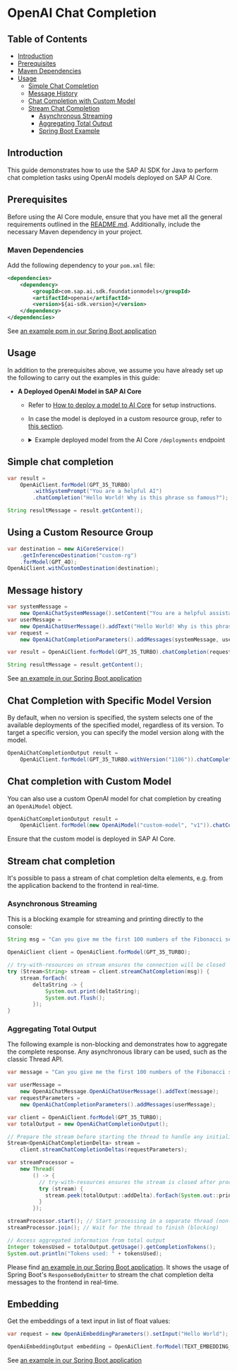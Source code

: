 # OpenAI Chat Completion

## Table of Contents

- [Introduction](#introduction)
- [Prerequisites](#prerequisites)
- [Maven Dependencies](#maven-dependencies)
- [Usage](#usage)
    - [Simple Chat Completion](#simple-chat-completion)
    - [Message History](#message-history)
    - [Chat Completion with Custom Model](#chat-completion-with-custom-model)
    - [Stream Chat Completion](#stream-chat-completion)
        - [Asynchronous Streaming](#asynchronous-streaming)
        - [Aggregating Total Output](#aggregating-total-output)
        - [Spring Boot Example](#spring-boot-example)

## Introduction

This guide demonstrates how to use the SAP AI SDK for Java to perform chat completion tasks using OpenAI models deployed on SAP AI Core.

## Prerequisites

Before using the AI Core module, ensure that you have met all the general requirements outlined in the [README.md](../../README.md#general-requirements).
Additionally, include the necessary Maven dependency in your project.

### Maven Dependencies

Add the following dependency to your `pom.xml` file:

```xml
<dependencies>
    <dependency>
        <groupId>com.sap.ai.sdk.foundationmodels</groupId>
        <artifactId>openai</artifactId>
        <version>${ai-sdk.version}</version>
    </dependency>
</dependencies>
```

See [an example pom in our Spring Boot application](../../sample-code/spring-app/pom.xml)

## Usage

In addition to the prerequisites above, we assume you have already set up the following to carry out the examples in this guide:

- **A Deployed OpenAI Model in SAP AI Core**
    - Refer
      to [How to deploy a model to AI Core](https://help.sap.com/docs/sap-ai-core/sap-ai-core-service-guide/create-deployment-for-generative-ai-model-in-sap-ai-core)
      for setup instructions.
    - In case the model is deployed in a custom resource group, refer to [this section](#using-a-custom-resource-group).
    - <details>
      <summary>Example deployed model from the AI Core <code>/deployments</code> endpoint</summary>

      ```json
      {
        "id": "d123456abcdefg",
        "deploymentUrl": "https://api.ai.region.aws.ml.hana.ondemand.com/v2/inference/deployments/d123456abcdefg",
        "configurationId": "12345-123-123-123-123456abcdefg",
        "configurationName": "gpt-35-turbo",
        "scenarioId": "foundation-models",
        "status": "RUNNING",
        "statusMessage": null,
        "targetStatus": "RUNNING",
        "lastOperation": "CREATE",
        "latestRunningConfigurationId": "12345-123-123-123-123456abcdefg",
        "ttl": null,
        "details": {
          "scaling": {
            "backendDetails": {}
          },
          "resources": {
            "backendDetails": {
              "model": {
                "name": "gpt-35-turbo",
                "version": "latest"
              }
            }
          }
        },
        "createdAt": "2024-07-03T12:44:22Z",
        "modifiedAt": "2024-07-16T12:44:19Z",
        "submissionTime": "2024-07-03T12:44:51Z",
        "startTime": "2024-07-03T12:45:56Z",
        "completionTime": null
      }
      ```

      </details>

## Simple chat completion

```java
var result =
    OpenAiClient.forModel(GPT_35_TURBO)
        .withSystemPrompt("You are a helpful AI")
        .chatCompletion("Hello World! Why is this phrase so famous?");

String resultMessage = result.getContent();
```

## Using a Custom Resource Group

```java
var destination = new AiCoreService()
    .getInferenceDestination("custom-rg")
    .forModel(GPT_4O);
OpenAiClient.withCustomDestination(destination);
```

## Message history

```java
var systemMessage =
    new OpenAiChatSystemMessage().setContent("You are a helpful assistant");
var userMessage =
    new OpenAiChatUserMessage().addText("Hello World! Why is this phrase so famous?");
var request =
    new OpenAiChatCompletionParameters().addMessages(systemMessage, userMessage);

var result = OpenAiClient.forModel(GPT_35_TURBO).chatCompletion(request);

String resultMessage = result.getContent();
```

See [an example in our Spring Boot application](../../sample-code/spring-app/src/main/java/com/sap/ai/sdk/app/controllers/OpenAiController.java)

## Chat Completion with Specific Model Version

By default, when no version is specified, the system selects one of the available deployments of the specified model, regardless of its version.
To target a specific version, you can specify the model version along with the model.

```java
OpenAiChatCompletionOutput result =
    OpenAiClient.forModel(GPT_35_TURBO.withVersion("1106")).chatCompletion(request);
```

## Chat completion with Custom Model

You can also use a custom OpenAI model for chat completion by creating an `OpenAiModel` object. 

```java
OpenAiChatCompletionOutput result =
    OpenAiClient.forModel(new OpenAiModel("custom-model", "v1")).chatCompletion(request);
```

Ensure that the custom model is deployed in SAP AI Core.

## Stream chat completion

It's possible to pass a stream of chat completion delta elements, e.g. from the application backend to the frontend in real-time.

### Asynchronous Streaming

This is a blocking example for streaming and printing directly to the console:

```java
String msg = "Can you give me the first 100 numbers of the Fibonacci sequence?";

OpenAiClient client = OpenAiClient.forModel(GPT_35_TURBO);

// try-with-resources on stream ensures the connection will be closed
try (Stream<String> stream = client.streamChatCompletion(msg)) {
    stream.forEach(
        deltaString -> {
            System.out.print(deltaString);
            System.out.flush();
        });
}
```

### Aggregating Total Output

The following example is non-blocking and demonstrates how to aggregate the complete response.
Any asynchronous library can be used, such as the classic Thread API.

```java
var message = "Can you give me the first 100 numbers of the Fibonacci sequence?";

var userMessage =
    new OpenAiChatMessage.OpenAiChatUserMessage().addText(message);
var requestParameters =
    new OpenAiChatCompletionParameters().addMessages(userMessage);

var client = OpenAiClient.forModel(GPT_35_TURBO);
var totalOutput = new OpenAiChatCompletionOutput();

// Prepare the stream before starting the thread to handle any initialization exceptions
Stream<OpenAiChatCompletionDelta> stream =
    client.streamChatCompletionDeltas(requestParameters);

var streamProcessor =
    new Thread(
        () -> {
          // try-with-resources ensures the stream is closed after processing
          try (stream) {
            stream.peek(totalOutput::addDelta).forEach(System.out::println);
          }
        });

streamProcessor.start(); // Start processing in a separate thread (non-blocking)
streamProcessor.join(); // Wait for the thread to finish (blocking)

// Access aggregated information from total output
Integer tokensUsed = totalOutput.getUsage().getCompletionTokens();
System.out.println("Tokens used: " + tokensUsed);
```

Please find [an example in our Spring Boot application](../../sample-code/spring-app/src/main/java/com/sap/ai/sdk/app/controllers/OpenAiController.java). It shows the usage of Spring
Boot's `ResponseBodyEmitter` to stream the chat completion delta messages to the frontend in real-time.

## Embedding

Get the embeddings of a text input in list of float values:

```java
var request = new OpenAiEmbeddingParameters().setInput("Hello World");

OpenAiEmbeddingOutput embedding = OpenAiClient.forModel(TEXT_EMBEDDING_ADA_002).embedding(request);
```

See [an example in our Spring Boot application](../../sample-code/spring-app/src/main/java/com/sap/ai/sdk/app/controllers/OpenAiController.java)
